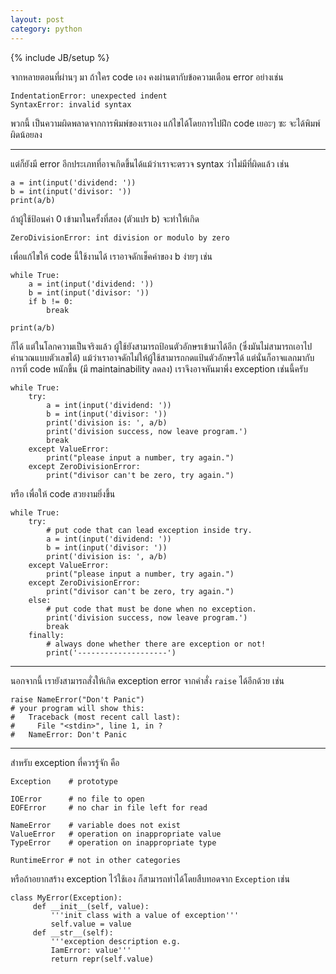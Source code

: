 ```yaml
---
layout: post
category: python
---
```

{% include JB/setup %}

จากหลายตอนที่ผ่านๆ มา ถ้าใคร code เอง คงผ่านตากับข้อความเตือน error อย่างเช่น

    IndentationError: unexpected indent
    SyntaxError: invalid syntax

พวกนี้ เป็นความผิดพลาดจากการพิมพ์ของเราเอง แก้ไขได้โดยการไปฝึก code เยอะๆ ซะ จะได้พิมพ์ผิดน้อยลง

---

แต่ก็ยังมี error อีกประเภทที่อาจเกิดขึ้นได้แม้ว่าเราจะตรวจ syntax ว่าไม่มีที่ผิดแล้ว เช่น

    a = int(input('dividend: '))
    b = int(input('divisor: '))
    print(a/b)

ถ้าผู้ใช้ป้อนค่า 0 เข้ามาในครั้งที่สอง (ตัวแปร b) จะทำให้เกิด

    ZeroDivisionError: int division or modulo by zero

เพื่อแก้ไขให้ code นี้ใช้งานได้ เราอาจดักเช็คค่าของ b ง่ายๆ เช่น

    while True:
        a = int(input('dividend: '))
        b = int(input('divisor: '))
        if b != 0:
            break

    print(a/b)

ก็ได้ แต่ในโลกความเป็นจริงแล้ว ผู้ใช้ยังสามารถป้อนตัวอักษรเข้ามาได้อีก (ซึ่งมันไม่สามารถเอาไปคำนวณแบบตัวเลขได้) แม้ว่าเราอาจดักไม่ให้ผู้ใช้สามารถกดแป้นตัวอักษรได้ แต่นั่นก็อาจแลกมากับการที่ code หนักขึ้น (มี maintainability ลดลง) เราจึงอาจหันมาพึ่ง exception เช่นนี้ครับ

    while True:
        try:
            a = int(input('dividend: '))
            b = int(input('divisor: '))
            print('division is: ', a/b)
            print('division success, now leave program.')
            break
        except ValueError:
            print("please input a number, try again.")
        except ZeroDivisionError:
            print("divisor can't be zero, try again.")

หรือ เพื่อให้ code สวยงามยิ่งขึ้น

    while True:
        try:
            # put code that can lead exception inside try.
            a = int(input('dividend: '))
            b = int(input('divisor: '))
            print('division is: ', a/b)
        except ValueError:
            print("please input a number, try again.")
        except ZeroDivisionError:
            print("divisor can't be zero, try again.")
        else:
            # put code that must be done when no exception.
            print('division success, now leave program.')
            break
        finally:
            # always done whether there are exception or not!
            print('--------------------')

---

นอกจากนี้ เรายังสามารถสั่งให้เกิด exception error จากคำสั่ง `raise` ได้อีกด้วย เช่น

    raise NameError("Don't Panic")
    # your program will show this:
    #   Traceback (most recent call last):
    #     File "<stdin>", line 1, in ?
    #   NameError: Don't Panic

---

สำหรับ exception ที่ควรรู้จัก คือ

    Exception    # prototype

    IOError      # no file to open
    EOFError     # no char in file left for read

    NameError    # variable does not exist
    ValueError   # operation on inappropriate value
    TypeError    # operation on inappropriate type

    RuntimeError # not in other categories

หรือถ้าอยากสร้าง exception ไว้ใช้เอง ก็สามารถทำได้โดยสืบทอดจาก `Exception` เช่น

    class MyError(Exception):
         def __init__(self, value):
             '''init class with a value of exception'''
             self.value = value
         def __str__(self):
             '''exception description e.g.
             IamError: value'''
             return repr(self.value)

